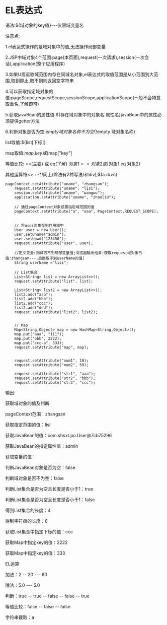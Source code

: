 # EL表达式

语法:${域对象的key值}---仅限域变量名

注意点:

1.el表达式操作的是域对象中的值,无法操作局部变量

2.JSP中域对象4个范围:page(本页面),request(一次请求),session(一次会话),application(整个应用程序)

3.如果U盾讴歌域范围内存在同域名对象,el表达式的取值范围是从小范围到大范围,取到即止,取不到则返回空字符串

4.可以获取指定域对象的值:pageScope,requestScope,sessionScope,applicationScope(一般不会特意取重名,了解即可)

5.获取javaBean的属性值:${存在域对象中的对象名.属性名}javaBean中的属性必须提供getter方法

6.判断对象是否为空:${empty 域对象名称} 不为空${!empty 域对象名称}

list取值:${list[下标]}

map取值:${map.key}或${map["key"]

等值比较: ==(主要) 或 eq(了解) ${对象1 == 对象2}或${对象1 eq 对象2}

其他运算符<> +-*/同上(除法有2种写法/和div);$(a+b>c)

```
pageContext.setAttribute("uname", "zhangsan");
	request.setAttribute("uname", "lisi");
	session.setAttribute("uname", "wangwu");
	application.setAttribute("uname", "zhaoliu");
	
	// 通过pageContext对象设置指定域范围的值
	pageContext.setAttribute("a", "aaa", PageContext.REQUEST_SCOPE);
	
	
	// 将user对象存到作用域中
	User user = new User();
	user.setUname("admin");
	user.setUpwd("123456");
	request.setAttribute("user", user);
	
	//定义变量(测试取不到局部变量值;浏览器输出结果:获取request域对象的值:zhangsan---;后面取不到userName的值)
	String userName ="lisi";
	
	// List集合
	List<String> list = new ArrayList<>();
	request.setAttribute("list", list);
	
	List<String> list2 = new ArrayList<>();
	list2.add("aaa");
	list2.add("bbb");
	list2.add("ccc");
	list2.add("ddd");
	request.setAttribute("list2", list2);
	
	
	// Map
	Map<String,Object> map = new HashMap<String,Object>();
	map.put("aaa", "111");
	map.put("bbb", 2222);
	map.put("ccc-a", 333);
	request.setAttribute("map", map);
	
	
	request.setAttribute("num1", 10);
	request.setAttribute("num2", 50);
	
	request.setAttribute("str1", "aaa");
	request.setAttribute("str2", "bbb");
	request.setAttribute("str3", "ccc");
 ```
 输出:
 
获取域对象的值及判断

pageContext范围：zhangsan

获取指定范围的值：lisi

获取JavaBean的值：com.shsxt.po.User@7cb75296

获取JavaBean的指定属性值：admin

获取变量的值：

判断JavaBean对象是否为空：false

判断域对象是否不为空：false

判断List集合是否为空且长度是否小于1：true

判断List集合是否为空且长度是否小于1：false

得到List集合的长度：4

得到字符串的长度：8

获取List集合中指定下标的值：ccc

获取Map中指定key的值：2222

获取Map中指定key的值：333

EL运算

加法：2 -- 20 --- 60

除法：5.0 --- 5.0

判断：true -- true -- false -- false -- true

等值比较：false -- false -- false

字符串截取：a

